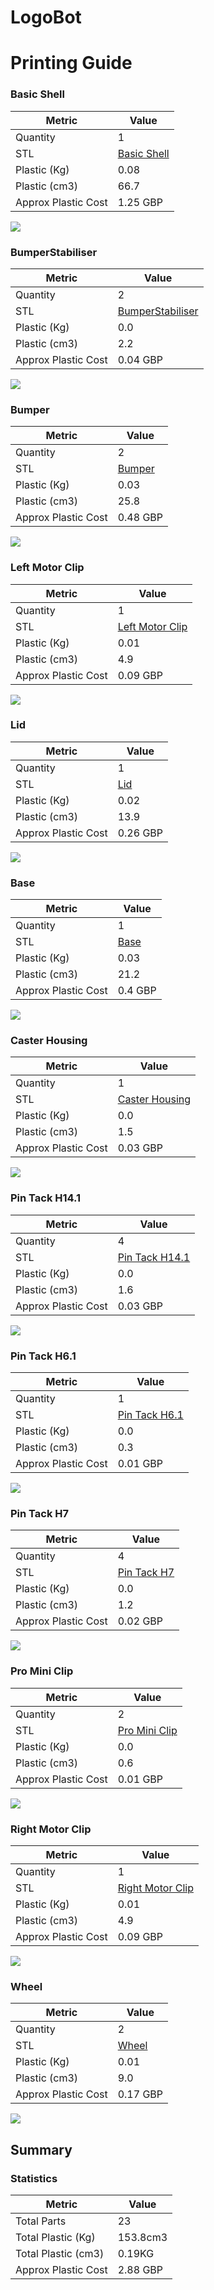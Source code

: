 # LogoBot
# Printing Guide

### Basic Shell

Metric | Value 
--- | --- 
Quantity | 1
STL | [Basic Shell](../printedparts/stl/BasicShell.stl)
Plastic (Kg) | 0.08
Plastic (cm3) | 66.7
Approx Plastic Cost | 1.25 GBP

![](../printedparts/images/BasicShell_view.png)

### BumperStabiliser

Metric | Value 
--- | --- 
Quantity | 2
STL | [BumperStabiliser](../printedparts/stl/BumperStabiliser.stl)
Plastic (Kg) | 0.0
Plastic (cm3) | 2.2
Approx Plastic Cost | 0.04 GBP

![](../printedparts/images/BumperStabiliser_view.png)

### Bumper

Metric | Value 
--- | --- 
Quantity | 2
STL | [Bumper](../printedparts/stl/Bumper.stl)
Plastic (Kg) | 0.03
Plastic (cm3) | 25.8
Approx Plastic Cost | 0.48 GBP

![](../printedparts/images/Bumper_view.png)

### Left Motor Clip

Metric | Value 
--- | --- 
Quantity | 1
STL | [Left Motor Clip](../printedparts/stl/LeftMotorClip.stl)
Plastic (Kg) | 0.01
Plastic (cm3) | 4.9
Approx Plastic Cost | 0.09 GBP

![](../printedparts/images/LeftMotorClip_view.png)

### Lid

Metric | Value 
--- | --- 
Quantity | 1
STL | [Lid](../printedparts/stl/Lid.stl)
Plastic (Kg) | 0.02
Plastic (cm3) | 13.9
Approx Plastic Cost | 0.26 GBP

![](../printedparts/images/Lid_view.png)

### Base

Metric | Value 
--- | --- 
Quantity | 1
STL | [Base](../printedparts/stl/Base.stl)
Plastic (Kg) | 0.03
Plastic (cm3) | 21.2
Approx Plastic Cost | 0.4 GBP

![](../printedparts/images/Base_view.png)

### Caster Housing

Metric | Value 
--- | --- 
Quantity | 1
STL | [Caster Housing](../printedparts/stl/CasterHousing.stl)
Plastic (Kg) | 0.0
Plastic (cm3) | 1.5
Approx Plastic Cost | 0.03 GBP

![](../printedparts/images/CasterHousing_view.png)

### Pin Tack H14.1

Metric | Value 
--- | --- 
Quantity | 4
STL | [Pin Tack H14.1](../printedparts/stl/PinTackH141.stl)
Plastic (Kg) | 0.0
Plastic (cm3) | 1.6
Approx Plastic Cost | 0.03 GBP

![](../printedparts/images/PinTackH141_view.png)

### Pin Tack H6.1

Metric | Value 
--- | --- 
Quantity | 1
STL | [Pin Tack H6.1](../printedparts/stl/PinTackH61.stl)
Plastic (Kg) | 0.0
Plastic (cm3) | 0.3
Approx Plastic Cost | 0.01 GBP

![](../printedparts/images/PinTackH61_view.png)

### Pin Tack H7

Metric | Value 
--- | --- 
Quantity | 4
STL | [Pin Tack H7](../printedparts/stl/PinTackH7.stl)
Plastic (Kg) | 0.0
Plastic (cm3) | 1.2
Approx Plastic Cost | 0.02 GBP

![](../printedparts/images/PinTackH7_view.png)

### Pro Mini Clip

Metric | Value 
--- | --- 
Quantity | 2
STL | [Pro Mini Clip](../printedparts/stl/ProMiniClip.stl)
Plastic (Kg) | 0.0
Plastic (cm3) | 0.6
Approx Plastic Cost | 0.01 GBP

![](../printedparts/images/ProMiniClip_view.png)

### Right Motor Clip

Metric | Value 
--- | --- 
Quantity | 1
STL | [Right Motor Clip](../printedparts/stl/RightMotorClip.stl)
Plastic (Kg) | 0.01
Plastic (cm3) | 4.9
Approx Plastic Cost | 0.09 GBP

![](../printedparts/images/RightMotorClip_view.png)

### Wheel

Metric | Value 
--- | --- 
Quantity | 2
STL | [Wheel](../printedparts/stl/Wheel.stl)
Plastic (Kg) | 0.01
Plastic (cm3) | 9.0
Approx Plastic Cost | 0.17 GBP

![](../printedparts/images/Wheel_view.png)



## Summary

### Statistics

Metric | Value 
--- | --- 
Total Parts | 23
Total Plastic (Kg) | 153.8cm3
Total Plastic (cm3) | 0.19KG
Approx Plastic Cost | 2.88 GBP


